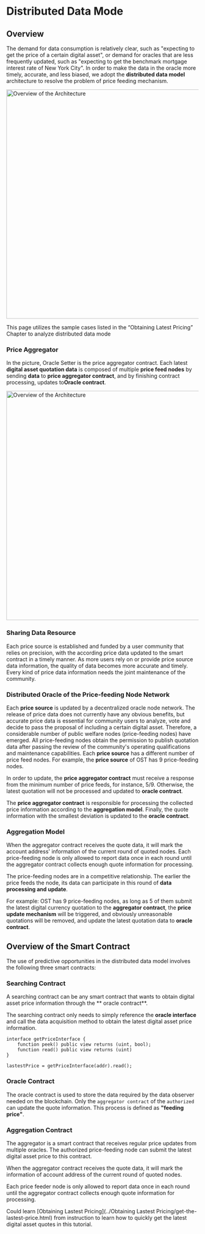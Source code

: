 # Distributed Data Mode

## Overview

The demand for data consumption is relatively clear, such as "expecting to get the price of a certain digital asset", or demand for oracles that are less frequently updated, such as "expecting to get the benchmark mortgage interest rate of New York City". In order to make the data in the oracle more timely, accurate, and less biased, we adopt the **distributed data model** architecture to resolve the problem of price feeding mechanism.

<img src="assets/architecture-decentralized.png" alt="Overview of the Architecture" width="600" />

This page utilizes the sample cases listed in the “Obtaining Latest Pricing” Chapter to analyze distributed data mode

### Price Aggregator

In the picture, Oracle Setter is the price aggregator contract. Each latest **digital asset quotation data** is composed of multiple **price feed nodes** by sending **data** to **price aggregator contract**, and by finishing contract processing, updates to**Oracle contract**.

<img src="assets/architecture-decentralized2.png" alt="Overview of the Architecture" width="600" />

### Sharing Data Resource

Each price source is established and funded by a user community that relies on precision, with the according price data updated to the smart contract in a timely manner. As more users rely on or provide price source data information, the quality of data becomes more accurate and timely. Every kind of price data information needs the joint maintenance of the community.

### Distributed Oracle of the Price-feeding Node Network

Each **price source** is updated by a decentralized oracle node network. The release of price data does not currently have any obvious benefits, but accurate price data is essential for community users to analyze, vote and decide to pass the proposal of including a certain digital asset. Therefore, a considerable number of public welfare nodes (price-feeding nodes) have emerged. All price-feeding nodes obtain the permission to publish quotation data after passing the review of the community's operating qualifications and maintenance capabilities. Each **price source** has a different number of price feed nodes. For example, the **price source** of OST has 9 price-feeding nodes.

In order to update, the **price aggregator contract** must receive a response from the minimum number of price feeds, for instance, 5/9. Otherwise, the latest quotation will not be processed and updated to **oracle contract**.

The **price aggregator contract** is responsible for processing the collected price information according to the **aggregation model**. Finally, the quote information with the smallest deviation is updated to the **oracle contract**.

### Aggregation Model

When the aggregator contract receives the quote data, it will mark the account address' information of the current round of quoted nodes. Each price-feeding node is only allowed to report data once in each round until the aggregator contract collects enough quote information for processing.

The price-feeding nodes are in a competitive relationship. The earlier the price feeds the node, its data can participate in this round of **data processing and update**.

For example: OST has 9 price-feeding nodes, as long as 5 of them submit the latest digital currency quotation to the **aggregator contract**, the **price update mechanism** will be triggered, and obviously unreasonable quotations will be removed, and update the latest quotation data to **oracle contract**.

## Overview of the Smart Contract

The use of predictive opportunities in the distributed data model involves the following three smart contracts:

### Searching Contract

A searching contract can be any smart contract that wants to obtain digital asset price information through the ** oracle contract**.

The searching contract only needs to simply reference the **oracle interface** and call the data acquisition method to obtain the latest digital asset price information.

```
interface getPriceInterface {
    function peek() public view returns (uint, bool);
    function read() public view returns (uint)
}

lastestPrice = getPriceInterface(addr).read();
```

### Oracle Contract

The oracle contract is used to store the data required by the data observer needed on the blockchain. Only the `aggregator contract` of the `authorized` can update the quote information. This process is defined as **"feeding price"**.

### Aggregation Contract

The aggregator is a smart contract that receives regular price updates from multiple oracles. The authorized price-feeding node can submit the latest digital asset price to this contract.

When the aggregator contract receives the quote data, it will mark the information of account address of the current round of quoted nodes.

Each price feeder node is only allowed to report data once in each round until the aggregator contract collects enough quote information for processing.

Could learn [Obtaining Lastest Pricing](../Obtaining Lastest Pricing/get-the-lastest-price.html) from instruction to learn how to quickly get the latest digital asset quotes in this tutorial.